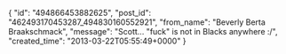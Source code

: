  {
   "id": "494866453882625",
   "post_id": "462493170453287_494830160552921",
   "from_name": "Beverly Berta Braakschmack",
   "message": "Scott... \"fuck\" is not in Blacks anywhere :/",
   "created_time": "2013-03-22T05:55:49+0000"
 }
